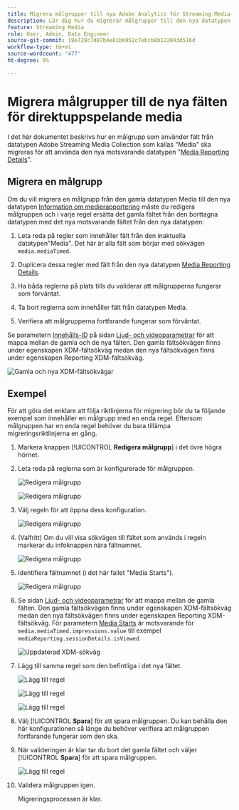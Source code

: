 ```yaml
---
title: Migrera målgrupper till nya Adobe Analytics för Streaming Media-datatyp
description: Lär dig hur du migrerar målgrupper till den nya datatypen Adobe Analytics for Streaming Media
feature: Streaming Media
role: User, Admin, Data Engineer
source-git-commit: 19e729c7d87b4e81b6952c7ebcb8b122043d516d
workflow-type: tm+mt
source-wordcount: '477'
ht-degree: 0%

---
```


# Migrera målgrupper till de nya fälten för direktuppspelande media

I det här dokumentet beskrivs hur en målgrupp som använder fält från datatypen Adobe Streaming Media Collection som kallas &quot;Media&quot; ska migreras för att använda den nya motsvarande datatypen &quot;[Media Reporting Details](https://experienceleague.adobe.com/en/docs/experience-platform/xdm/data-types/media-reporting-details)&quot;.

## Migrera en målgrupp

Om du vill migrera en målgrupp från den gamla datatypen Media till den nya datatypen [Information om medierapportering](https://experienceleague.adobe.com/en/docs/experience-platform/xdm/data-types/media-reporting-details) måste du redigera målgruppen och i varje regel ersätta det gamla fältet från den borttagna datatypen med det nya motsvarande fältet från den nya datatypen:

1. Leta reda på regler som innehåller fält från den inaktuella datatypen&quot;Media&quot;. Det här är alla fält som börjar med sökvägen `media.mediaTimed`.

1. Duplicera dessa regler med fält från den nya datatypen [Media Reporting Details](https://experienceleague.adobe.com/en/docs/experience-platform/xdm/data-types/media-reporting-details).

1. Ha båda reglerna på plats tills du validerar att målgrupperna fungerar som förväntat.

1. Ta bort reglerna som innehåller fält från datatypen Media.

1. Verifiera att målgrupperna fortfarande fungerar som förväntat.

Se parametern [Innehålls-ID](https://experienceleague.adobe.com/en/docs/media-analytics/using/implementation/variables/audio-video-parameters#content-id) på sidan [Ljud- och videoparametrar](https://experienceleague.adobe.com/en/docs/media-analytics/using/implementation/variables/audio-video-parameters) för att mappa mellan de gamla och de nya fälten. Den gamla fältsökvägen finns under egenskapen XDM-fältsökväg medan den nya fältsökvägen finns under egenskapen Reporting XDM-fältsökväg.

![Gamla och nya XDM-fältsökvägar](assets/field-paths-updated.jpeg)

## Exempel

För att göra det enklare att följa riktlinjerna för migrering bör du ta följande exempel som innehåller en målgrupp med en enda regel. Eftersom målgruppen har en enda regel behöver du bara tillämpa migreringsriktlinjerna en gång.

1. Markera knappen [!UICONTROL **Redigera målgrupp**] i det övre högra hörnet.

1. Leta reda på reglerna som är konfigurerade för målgruppen.

   ![Redigera målgrupp](assets/audience-edit.jpeg)

   ![Redigera målgrupp](assets/audience-edit2.jpeg)

1. Välj regeln för att öppna dess konfiguration.

   ![Redigera målgrupp](assets/audience-edit3.jpeg)

1. (Valfritt) Om du vill visa sökvägen till fältet som används i regeln markerar du infoknappen nära fältnamnet.

   ![Redigera målgrupp](assets/audience-edit4.jpeg)

1. Identifiera fältnamnet (i det här fallet &quot;Media Starts&quot;).

   ![Redigera målgrupp](assets/audience-edit5.jpeg)

1. Se sidan [Ljud- och videoparametrar](https://experienceleague.adobe.com/en/docs/media-analytics/using/implementation/variables/audio-video-parameters) för att mappa mellan de gamla fälten. Den gamla fältsökvägen finns under egenskapen XDM-fältsökväg medan den nya fältsökvägen finns under egenskapen Reporting XDM-fältsökväg. För parametern [Media Starts](https://experienceleague.adobe.com/en/docs/media-analytics/using/implementation/variables/audio-video-parameters#media-starts) är motsvarande för `media.mediaTimed.impressions.value` till exempel `mediaReporting.sessionDetails.isViewed`.

   ![Uppdaterad XDM-sökväg](assets/updated-xdm-path.jpeg)

1. Lägg till samma regel som den befintliga i det nya fältet.

   ![Lägg till regel](assets/add-rule.jpeg)

   ![Lägg till regel](assets/add-rule2.jpeg)

   ![Lägg till regel](assets/add-rule3.jpeg)

1. Välj [!UICONTROL **Spara**] för att spara målgruppen. Du kan behålla den här konfigurationen så länge du behöver verifiera att målgruppen fortfarande fungerar som den ska.

1. När valideringen är klar tar du bort det gamla fältet och väljer [!UICONTROL **Spara**] för att spara målgruppen.

   ![Lägg till regel](assets/add-rule4.jpeg)

1. Validera målgruppen igen.

   Migreringsprocessen är klar.

